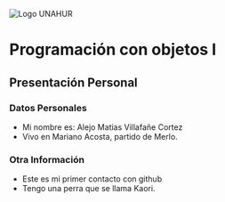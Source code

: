 ![Logo UNAHUR](./UNAHUR.png)

# Programación con objetos I
## Presentación Personal

### Datos Personales
- Mi nombre es: Alejo Matias Villafañe Cortez
- Vivo en Mariano Acosta, partido de Merlo.


### Otra Información
- Este es mi primer contacto con github
- Tengo una perra que se llama Kaori.


